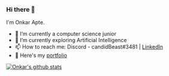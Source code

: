 ### Hi there 👋

I'm Onkar Apte.

- 🔭 I’m currently a computer science junior
- 🌱 I’m currently exploring Artificial Intelligence
- 📫 How to reach me: Discord - candidBeast#3481 | [LinkedIn](https://www.linkedin.com/in/onapte)
- 📗 Here's my [portfolio](https://onapte.github.io/)

[![Onkar's github stats](https://github-readme-stats.vercel.app/api?username=onapte)](https://github.com/anuraghazra/github-readme-stats)
